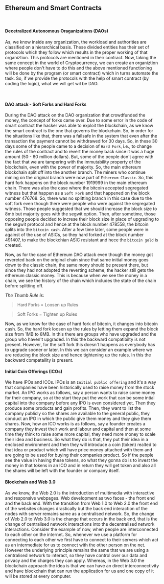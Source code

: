## **Ethereum and Smart Contracts**

<br>

#### **Decetralized Autonomous Oraganizations (DAOs)**
As, we know inside any organization, the workload and authorities are classified on a hierarchical basis. These divided entities has
their set of protocols which they follow which results in the proper working of that organiztion. This protocols are mentioned in their
contract. Now, taking the same concept in the world of Cryptocurrency, we can create an organiztion where people don't have to do this
and the above mentioned functioning will be done by the program (or smart contract) which in turns automate the task. So, if we provide
the protocols with the help of smart contract (by coding the logic), what we will get wil be DAO.

<br>

#### **DAO attack - Soft Forks and Hard Forks**
During the DAO attack on the DAO organization that crowdfunded the money, the concept of forks came over. Due to some error in the
code of smart contract the hacker was able to exploit the blockchain, as we know the smart contract is the one that governs the
blockchain.
So, in order for the situations like that, there was a failsafe in the system that even after the transaction the payment cannot be
withdrawed for 30 days. So, in these 30 days some of the people came to a decision of `Hard Fork`, i.e., to change the rules of the
contract and to revert the money back since it was a huge amount (50 - 60 million dollars). But, some of the people don't agree with
the fact that we are tampering with the immutability property of the blockchain, even with the power of majority. So, the main ethereum
blockchain split off into the another branch. The miners who continue mining on the original branch were now part of `Ethereum Classic`.
So, this hard fork happens on the block number 1919999 in the main ethereum chain.
There was also the case where the bitcoin accepted segregated witness but that happen as a `Soft Fork` and that happened on the block
number 476768. So, there was no splitting branch in this case due to the soft fork even though there were people who were against the
segregated witness. Those people suggested that we should increase the block size to 8mb but majority goes with the segwit option.
Then, after sometime, those opposing people decided to increse their block size in place of upgrading to the segwit protocol and hence
at the block number 478558, the bitcoin splits into the `bitcoin cash`. After a few time later, some people were in against of the use
of ASICs, so they hard forked at the block number 491407, to make the blockchian ASIC resistant and hece the `bitcoin gold` is created.

Now, as for the case of Ethereum DAO attack even though the money got revereted back on the original chain since that same initial
money goes down to the classic chain, the same mony should be present there, but since they had not adopted the reverting scheme,
the hacker still gets the ethereum classic money. This is because when we see the money in a chain, we see the history of the chain
which includes the state of the chain before splitting off.

_The Thumb Rule is_:

> Hard Forks = Loosen up Rules

> Soft Forks = Tighten up Rules

Now, as we know for the case of hard fork of bitcoin, it changes into bitcoin cash. So, the hard fork loosen up the rules by letting
them expand the block size from 1MB to 8MB. In this there are groups who have upgraded and the group who haven't upgraded. In this
the backward compatibilty is not present. However, for the soft fork this doesn't happens as everybody has to upgrade sooner or
later. In this we can consider an example where we are reducing the block size and hence tightening up the rules. In this the
backward compataility is present.


#### **Initial Coin Offerings (ICOs)**
We have IPOs and ICOs. IPOs is an `Initial public offering` and it's a way that companies have been historically used to raise money
from the stock market. An IPO works as follows, say a person wants to raise some money for their company, so at the start they put
the work that can be some intial capital into the company before any IPO is even considered yet. Then they produce some products and
gain profits. Then, they want to list the company publicly so the shares are available to the general public, they conduct an IPO
in which the public give them money and they give them shares.
Now, how an ICO works is as follows, say a founder creates a company they invest their work and labour and capital and then at some
time they think to raise some more capital, they need more money to scale their idea and business. So what they do is that, they put
their idea in a enclosed environment and then they will introduce a coin (token) realted to that idea or product which will have
price money attached with them and are going to be used for buying their companies product. So if the people see the value in having
these tokens, so what they gonna do is to invest the money in that tokens in an ICO and in return they will get token and also all
the shares will be left with the founder or company itself.


#### **Blockchain and Web 3.0**
As we know, the Web 2.0 is the introduction of multimedia with interactive and responsive webpages. Web development as two faces -
the front end and the back end. With the transition from Web 1.0 to Web 2.0 the front end of the websites changes drastically but
the back end interaction of the nodes with server remains same as a centralised network. So, the change of Web 2.0 to Web 3.0 is
the change that occurs in the back end, that is the change of centralised network interactions into the decentralised network
interactions.
Consider the example of now, when people are interconnected to each other on the internet. So, whenever we use a platform for
connecting to each other we first have to connect to their servers which act as an intermediate for us to connect with the other
person on the net. However the underlying principle remains the same that we are using a centralised network to interact, so they
have control over our data and privacy and the charges they can apply. Whereas, in the Web 3.0 the blockchain approach the idea is
that we can have an direct interconnectivity and have blockchain that can run the application for us and one copy of it will be
stored at every computer.